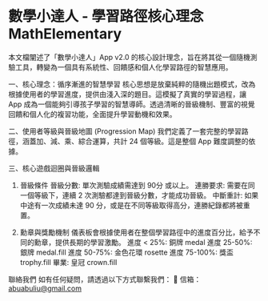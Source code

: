 # 數學小達人 - 學習路徑核心理念 MathElementary
本文檔闡述了「數學小達人」App v2.0 的核心設計理念，旨在將其從一個隨機測驗工具，轉變為一個具有系統性、回饋感和個人化學習路徑的智慧應用。

一、核心理念：循序漸進的智慧學習
核心思想是放棄純粹的隨機出題模式，改為根據使用者的學習進度，提供由淺入深的題目。這模擬了真實的學習過程，讓 App 成為一個能夠引導孩子學習的智慧導師。透過清晰的晉級機制、豐富的視覺回饋和個人化的複習功能，全面提升學習動機和效果。

二、使用者等級與晉級地圖 (Progression Map)
我們定義了一套完整的學習路徑，涵蓋加、減、乘、綜合運算，共計 24 個等級。這是整個 App 難度調整的依據。

三、核心遊戲迴圈與晉級邏輯
1. 晉級條件
晉級分數: 單次測驗成績需達到 90分 或以上。
連勝要求: 需要在同一個等級下，連續 2 次測驗都達到晉級分數，才能成功晉級。
中斷重計: 如果中途有一次成績未達 90 分，或是在不同等級取得高分，連勝紀錄都將被重置。

3. 勳章與獎勵機制
儀表板會根據使用者在整個學習路徑中的進度百分比，給予不同的勳章，提供長期的學習激勵。
進度 < 25%: 銅牌 medal
進度 25-50%: 銀牌 medal.fill
進度 50-75%: 金色花環 rosette
進度 75-100%: 獎盃 trophy.fill
畢業: 皇冠 crown.fill

聯絡我們
如有任何疑問，請透過以下方式聯繫我們：
📧 信箱：abuabuliu@gmail.com

